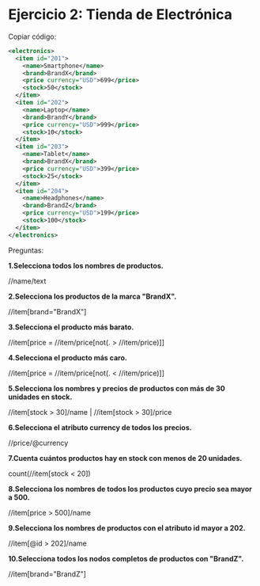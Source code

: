 # Ejercicio 2: Tienda de Electrónica

Copiar código:

```xml
<electronics>
  <item id="201">
    <name>Smartphone</name>
    <brand>BrandX</brand>
    <price currency="USD">699</price>
    <stock>50</stock>
  </item>
  <item id="202">
    <name>Laptop</name>
    <brand>BrandY</brand>
    <price currency="USD">999</price>
    <stock>10</stock>
  </item>
  <item id="203">
    <name>Tablet</name>
    <brand>BrandX</brand>
    <price currency="USD">399</price>
    <stock>25</stock>
  </item>
  <item id="204">
    <name>Headphones</name>
    <brand>BrandZ</brand>
    <price currency="USD">199</price>
    <stock>100</stock>
  </item>
</electronics>
```

Preguntas:

 __1.Selecciona todos los nombres de productos.__

//name/text

 __2.Selecciona los productos de la marca "BrandX".__

//item[brand="BrandX"]

 __3.Selecciona el producto más barato.__

//item[price = //item/price[not(. > //item/price)]]

 __4.Selecciona el producto más caro.__

//item[price = //item/price[not(. < //item/price)]]

 __5.Selecciona los nombres y precios de productos con más de 30 unidades en stock.__

//item[stock > 30]/name | //item[stock > 30]/price

 __6.Selecciona el atributo currency de todos los precios.__

//price/@currency

 __7.Cuenta cuántos productos hay en stock con menos de 20 unidades.__

count(//item[stock < 20])

 __8.Selecciona los nombres de todos los productos cuyo precio sea mayor a 500.__

//item[price > 500]/name

 __9.Selecciona los nombres de productos con el atributo id mayor a 202.__

//item[@id > 202]/name

 __10.Selecciona todos los nodos completos de productos con "BrandZ".__

//item[brand="BrandZ"]
